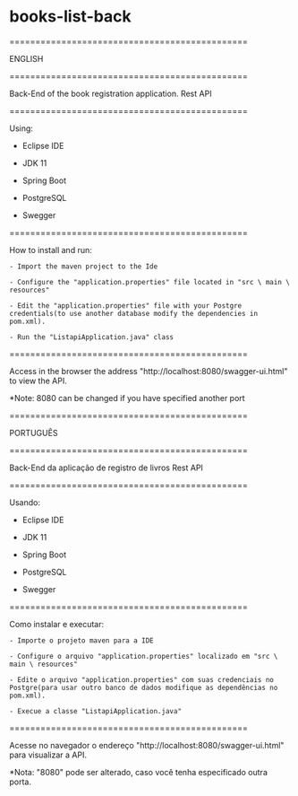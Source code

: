# books-list-back
==============================================

ENGLISH

==============================================

Back-End of the book registration application.
Rest API

==============================================

Using:

  - Eclipse IDE
  
  - JDK 11
  
  - Spring Boot
  
  - PostgreSQL
  
  - Swegger
  
  ==============================================
  
  How to install and run:
  
    - Import the maven project to the Ide
    
    - Configure the "application.properties" file located in "src \ main \ resources"
    
    - Edit the "application.properties" file with your Postgre credentials(to use another database modify the dependencies in pom.xml).
    
    - Run the "ListapiApplication.java" class
    
==============================================

Access in the browser the address "http://localhost:8080/swagger-ui.html" to view the API.

  *Note: 8080 can be changed if you have specified another port
  
  
==============================================

PORTUGUÊS

==============================================

 Back-End da aplicação de registro de livros
 Rest API
 
==============================================

Usando:

  - Eclipse IDE
  
  - JDK 11
  
  - Spring Boot
  
  - PostgreSQL
  
  - Swegger
  
==============================================

  Como instalar e executar:
  
    - Importe o projeto maven para a IDE
    
    - Configure o arquivo "application.properties" localizado em "src \ main \ resources"
    
    - Edite o arquivo "application.properties" com suas credenciais no Postgre(para usar outro banco de dados modifique as dependências no pom.xml).
    
    - Execue a classe "ListapiApplication.java"
    
    
==============================================

Acesse no navegador o endereço "http://localhost:8080/swagger-ui.html" para visualizar a API.

  *Nota: "8080" pode ser alterado, caso você tenha especificado outra porta.
  
